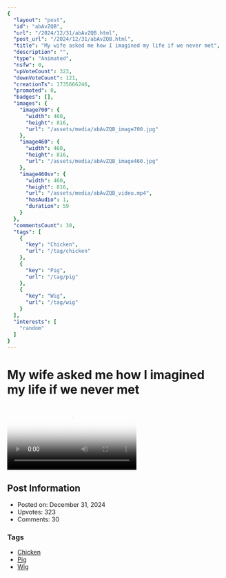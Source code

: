 ```yaml
---
{
  "layout": "post",
  "id": "abAvZQB",
  "url": "/2024/12/31/abAvZQB.html",
  "post_url": "/2024/12/31/abAvZQB.html",
  "title": "My wife asked me how I imagined my life if we never met",
  "description": "",
  "type": "Animated",
  "nsfw": 0,
  "upVoteCount": 323,
  "downVoteCount": 121,
  "creationTs": 1735666246,
  "promoted": 0,
  "badges": [],
  "images": {
    "image700": {
      "width": 460,
      "height": 816,
      "url": "/assets/media/abAvZQB_image700.jpg"
    },
    "image460": {
      "width": 460,
      "height": 816,
      "url": "/assets/media/abAvZQB_image460.jpg"
    },
    "image460sv": {
      "width": 460,
      "height": 816,
      "url": "/assets/media/abAvZQB_video.mp4",
      "hasAudio": 1,
      "duration": 59
    }
  },
  "commentsCount": 30,
  "tags": [
    {
      "key": "Chicken",
      "url": "/tag/chicken"
    },
    {
      "key": "Pig",
      "url": "/tag/pig"
    },
    {
      "key": "Wig",
      "url": "/tag/wig"
    }
  ],
  "interests": [
    "random"
  ]
}
---
```


# My wife asked me how I imagined my life if we never met

<video controls playsinline loop poster="/assets/media/abAvZQB_image460.jpg">
  <source src="/assets/media/abAvZQB_video.mp4" type="video/mp4">
  Your browser does not support the video tag.
</video>

## Post Information

- Posted on: December 31, 2024
- Upvotes: 323
- Comments: 30

### Tags

- [Chicken](/tag/Chicken)
- [Pig](/tag/Pig)
- [Wig](/tag/Wig)
